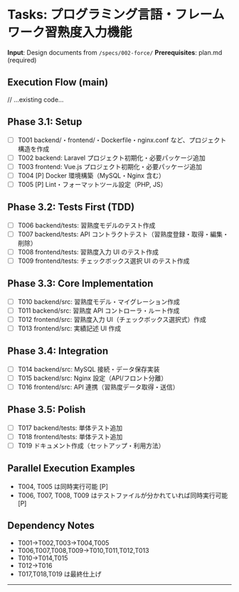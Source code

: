 # Tasks: プログラミング言語・フレームワーク習熟度入力機能

**Input**: Design documents from `/specs/002-force/`
**Prerequisites**: plan.md (required)

## Execution Flow (main)

// ...existing code...

## Phase 3.1: Setup

- [ ] T001 backend/・frontend/・Dockerfile・nginx.conf など、プロジェクト構造を作成
- [ ] T002 backend: Laravel プロジェクト初期化・必要パッケージ追加
- [ ] T003 frontend: Vue.js プロジェクト初期化・必要パッケージ追加
- [ ] T004 [P] Docker 環境構築（MySQL・Nginx 含む）
- [ ] T005 [P] Lint・フォーマットツール設定（PHP, JS）

## Phase 3.2: Tests First (TDD)

- [ ] T006 backend/tests: 習熟度モデルのテスト作成
- [ ] T007 backend/tests: API コントラクトテスト（習熟度登録・取得・編集・削除）
- [ ] T008 frontend/tests: 習熟度入力 UI のテスト作成
- [ ] T009 frontend/tests: チェックボックス選択 UI のテスト作成

## Phase 3.3: Core Implementation

- [ ] T010 backend/src: 習熟度モデル・マイグレーション作成
- [ ] T011 backend/src: 習熟度 API コントローラ・ルート作成
- [ ] T012 frontend/src: 習熟度入力 UI（チェックボックス選択式）作成
- [ ] T013 frontend/src: 実績記述 UI 作成

## Phase 3.4: Integration

- [ ] T014 backend/src: MySQL 接続・データ保存実装
- [ ] T015 backend/src: Nginx 設定（API/フロント分離）
- [ ] T016 frontend/src: API 連携（習熟度データ取得・送信）

## Phase 3.5: Polish

- [ ] T017 backend/tests: 単体テスト追加
- [ ] T018 frontend/tests: 単体テスト追加
- [ ] T019 ドキュメント作成（セットアップ・利用方法）

## Parallel Execution Examples

- T004, T005 は同時実行可能 [P]
- T006, T007, T008, T009 はテストファイルが分かれていれば同時実行可能 [P]

## Dependency Notes

- T001→T002,T003→T004,T005
- T006,T007,T008,T009→T010,T011,T012,T013
- T010→T014,T015
- T012→T016
- T017,T018,T019 は最終仕上げ

---
